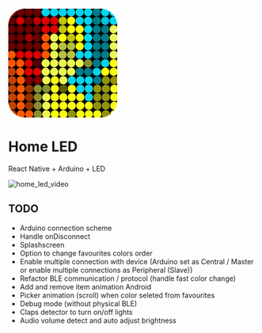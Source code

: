 
![home_led_logo](https://github.com/SparingSoftware/HomeLed/blob/master/images/home_led_logo.png)

# Home LED
 React Native + Arduino + LED


![home_led_video](https://github.com/SparingSoftware/HomeLed/blob/master/images/home_led.gif)


## TODO
   

 - Arduino connection scheme
 - Handle onDisconnect
 - Splashscreen
 - Option to change favourites colors order
 - Enable multiple connection with device (Arduino set as Central / Master or enable multiple connections as Peripheral (Slave))
 - Refactor BLE communication / protocol (handle fast color change)
 - Add and remove item animation Android
 - Picker animation (scroll) when color seleted from favourites
 - Debug mode (without physical BLE)
 - Claps detector to turn on/off lights
 - Audio volume detect and auto adjust brightness
